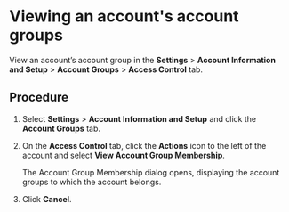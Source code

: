 # Viewing an account's account groups 

<head>
  <meta name="guidename" content="Platform"/>
  <meta name="context" content="GUID-c3e08214-ec98-4141-94bd-a894e373b11d"/>
</head>


View an account’s account group in the **Settings** \> **Account Information and Setup** \> **Account Groups** \> **Access Control** tab.

## Procedure

1.  Select **Settings** \> **Account Information and Setup** and click the **Account Groups** tab.

2.  On the **Access Control** tab, click the **Actions** icon to the left of the account and select **View Account Group Membership**.

    The Account Group Membership dialog opens, displaying the account groups to which the account belongs.

3.  Click **Cancel**.